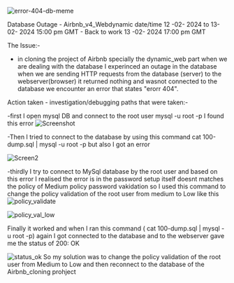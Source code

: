 ![error-404-db-meme](http://url/to/error-404-db-meme)


Database Outage - Airbnb_v4_Webdynamic date/time 12 -02- 2024 to 13- 02- 2024 15:00 pm GMT - Back to work  13 -02- 2024 17:00 pm GMT

The Issue:-
- in cloning the project of Airbnb specially the dynamic_web part when we are dealing with the database
I experinced an outage in the database when we are sending HTTP requests from the database (server) to the webserver(browser) it returned nothing and wasnot connected to the database we encounter an error that states "erorr 404".


Action taken - investigation/debugging paths that were taken:- 

-first I open mysql DB and connect to the root user 
mysql -u root -p 
I found this error 
![Screenshot](/images/Screenshot.png)

-Then I tried to connect to the database by using this command 
cat 100-dump.sql | mysql -u root -p
 but also I got an error 

 ![Screen2](/images/Screen2.png)

-thirdly I try to connect to MySql database by the root user and based on this error I realised the error is in the password setup itself doesnt matches the policy of Medium policy password vakidation 
so I used this command to change the policy validation of the root user from medium to Low 
like this 
![policy_validate](/images/policy_validate.png)

![policy_val_low](/images/policy_val_low.png)

Finally it worked and when I ran this command  ( cat 100-dump.sql | mysql -u root -p) again 
I got connected to the database and to the webserver gave me the status of 200: OK

![status_ok](//images/status_ok.png)
So my solution was to change the policy validation of the root user from Medium to Low and then reconnect to the database of the Airbnb_cloning prohject





